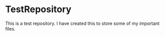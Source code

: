 # TestRepository
This is a test repository. I have created this to store some of my important files.
